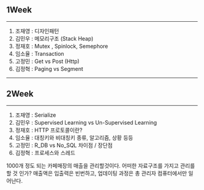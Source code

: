 ## 1Week

<hr>

1. 조재영 : 디자인패턴
2. 김민우 : 메모리구조 (Stack Heap) 
3. 정재호 : Mutex , Spinlock, Semephore
4. 임소율 : Transaction
5. 고정민 : Get vs Post (Http)
6. 김정혁 : Paging vs Segment

<hr>



## 2Week

<hr>

1. 조재영 : Serialize
2. 김민우 : Supervised Learning vs Un-Supervised Learning
3. 정재호 : HTTP 프로토콜이란?
4. 임소율 : 대칭키와 비대칭키 종류, 알고리즘, 상황 등등
5. 고정민 : R_DB vs No_SQL 차이점 / 장단점
6. 김정혁 : 프로세스와 스레드

1000개 정도 되는 카페매장의 매출을 관리할것이다. 어떠한 자료구조를 가지고 관리를 할 것 인가?
매출액은 입출력은 빈번하고, 업데이팅 과정은 총 관리자 컴퓨터에서만 일어난다.
